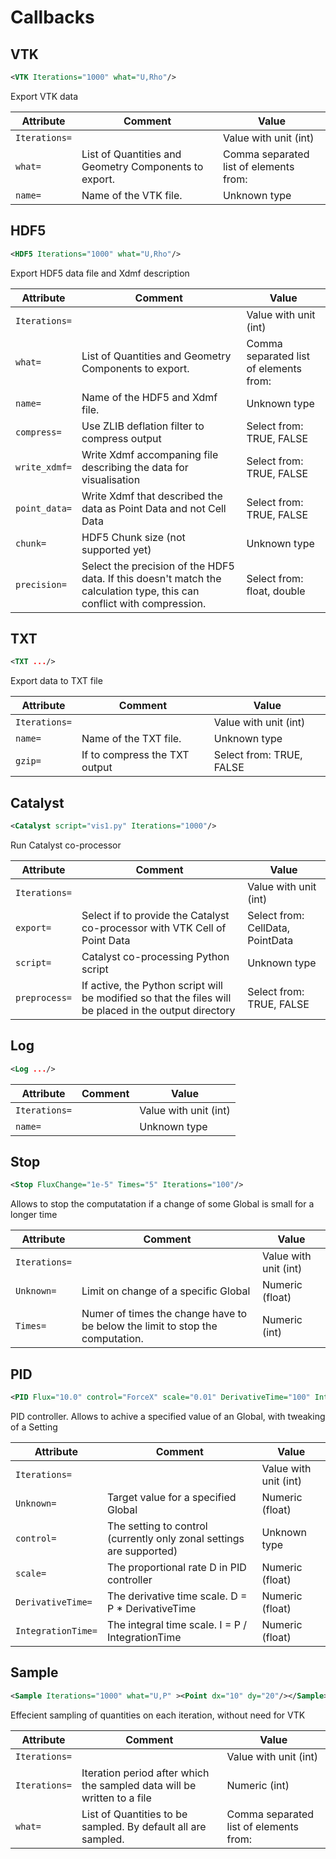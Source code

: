 #  Callbacks 
##  VTK 

```xml
<VTK Iterations="1000" what="U,Rho"/>
```

Export VTK data 

| Attribute | Comment | Value |
| --- | --- | --- |
| `Iterations=` |  | Value with unit (int) |
| `what=` | List of Quantities and Geometry Components to export. | Comma separated list of elements from: |
| `name=` | Name of the VTK file. | Unknown type |

##  HDF5 

```xml
<HDF5 Iterations="1000" what="U,Rho"/>
```

Export HDF5 data file and Xdmf description 

| Attribute | Comment | Value |
| --- | --- | --- |
| `Iterations=` |  | Value with unit (int) |
| `what=` | List of Quantities and Geometry Components to export. | Comma separated list of elements from: |
| `name=` | Name of the HDF5 and Xdmf file. | Unknown type |
| `compress=` | Use ZLIB deflation filter to compress output | Select from: TRUE, FALSE |
| `write_xdmf=` | Write Xdmf accompaning file describing the data for visualisation | Select from: TRUE, FALSE |
| `point_data=` | Write Xdmf that described the data as Point Data and not Cell Data | Select from: TRUE, FALSE |
| `chunk=` | HDF5 Chunk size (not supported yet) | Unknown type |
| `precision=` | Select the precision of the HDF5 data. If this doesn't match the calculation type, this can conflict with compression. | Select from: float, double |

##  TXT 

```xml
<TXT .../>
```

Export data to TXT file 

| Attribute | Comment | Value |
| --- | --- | --- |
| `Iterations=` |  | Value with unit (int) |
| `name=` | Name of the TXT file. | Unknown type |
| `gzip=` | If to compress the TXT output | Select from: TRUE, FALSE |

##  Catalyst 

```xml
<Catalyst script="vis1.py" Iterations="1000"/>
```

Run Catalyst co-processor 

| Attribute | Comment | Value |
| --- | --- | --- |
| `Iterations=` |  | Value with unit (int) |
| `export=` | Select if to provide the Catalyst co-processor with VTK Cell of Point Data | Select from: CellData, PointData |
| `script=` | Catalyst co-processing Python script | Unknown type |
| `preprocess=` | If active, the Python script will be modified so that the files will be placed in the output directory | Select from: TRUE, FALSE |

##  Log 

```xml
<Log .../>
```

 

| Attribute | Comment | Value |
| --- | --- | --- |
| `Iterations=` |  | Value with unit (int) |
| `name=` |  | Unknown type |

##  Stop 

```xml
<Stop FluxChange="1e-5" Times="5" Iterations="100"/>
```

Allows to stop the computatation if a change of some Global is small for a longer time 

| Attribute | Comment | Value |
| --- | --- | --- |
| `Iterations=` |  | Value with unit (int) |
| `Unknown=` | Limit on change of a specific Global | Numeric (float) |
| `Times=` | Numer of times the change have to be below the limit to stop the computation. | Numeric (int) |

##  PID 

```xml
<PID Flux="10.0" control="ForceX" scale="0.01" DerivativeTime="100" IntegrationTime="10000" Iterations="10"/>
```

PID controller. Allows to achive a specified value of an Global, with tweaking of a Setting 

| Attribute | Comment | Value |
| --- | --- | --- |
| `Iterations=` |  | Value with unit (int) |
| `Unknown=` | Target value for a specified Global | Numeric (float) |
| `control=` | The setting to control (currently only zonal settings are supported) | Unknown type |
| `scale=` | The proportional rate D in PID controller | Numeric (float) |
| `DerivativeTime=` | The derivative time scale. D = P * DerivativeTime | Numeric (float) |
| `IntegrationTime=` | The integral time scale. I = P / IntegrationTime | Numeric (float) |

##  Sample 

```xml
<Sample Iterations="1000" what="U,P" ><Point dx="10" dy="20"/></Sample>
```

Effecient sampling of quantities on each iteration, without need for VTK 

| Attribute | Comment | Value |
| --- | --- | --- |
| `Iterations=` |  | Value with unit (int) |
| `Iterations=` | Iteration period after which the sampled data will be written to a file | Numeric (int) |
| `what=` | List of Quantities to be sampled. By default all are sampled. | Comma separated list of elements from: |

